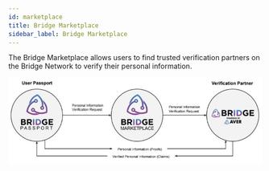 ```yaml
---
id: marketplace
title: Bridge Marketplace
sidebar_label: Bridge Marketplace
---
```


The Bridge Marketplace allows users to find trusted verification partners on the Bridge Network to verify their personal information.

<img src='https://github.com/bridge-protocol/bridge-protocol-js/blob/ethereum-publishing/docs/images/bridge-marketplace.jpg?raw=true'></img>